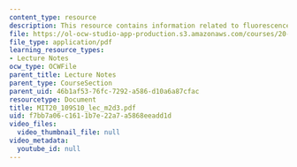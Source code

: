 ```yaml
---
content_type: resource
description: This resource contains information related to fluorescence and sensors.
file: https://ol-ocw-studio-app-production.s3.amazonaws.com/courses/20-109-laboratory-fundamentals-in-biological-engineering-spring-2010/f7bb7a06c1611b7e22a7a5868eeadd1d_MIT20_109S10_lec_m2d3.pdf
file_type: application/pdf
learning_resource_types:
- Lecture Notes
ocw_type: OCWFile
parent_title: Lecture Notes
parent_type: CourseSection
parent_uid: 46b1af53-76fc-7292-a586-d10a6a87cfac
resourcetype: Document
title: MIT20_109S10_lec_m2d3.pdf
uid: f7bb7a06-c161-1b7e-22a7-a5868eeadd1d
video_files:
  video_thumbnail_file: null
video_metadata:
  youtube_id: null
---
```

